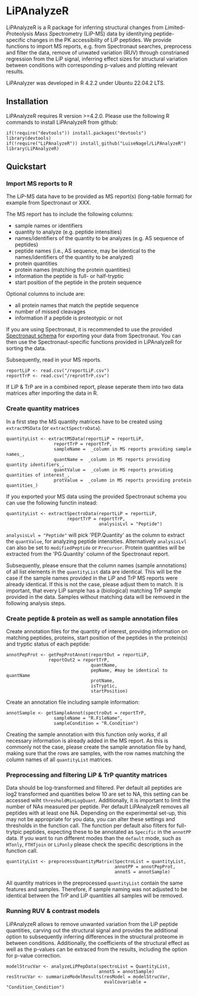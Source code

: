 # LiPAnalyzeR

LiPAnalyzeR is a R package for inferring structural changes from *Li*mited-*P*roteolysis *M*ass *S*pectrometry (LiP-MS) data by identitying peptide-specific changes in the PK accessibility of LiP peptides. We provide functions to import MS reports, e.g. from Spectronaut searches, preprocess and filter the data, remove of unwated variation (RUV) through constrianed regression from the LiP signal, inferring effect sizes for structural variation between conditions with corresponding p-values and plotting relevant results. 

LiPAnalyzer was developed in R 4.2.2 under Ubuntu 22.04.2 LTS.

## Installation

LiPAnalyzeR requires R version >=4.2.0. Please use the following R commands to install LiPAnalyzeR from github:
```
if(!require("devtools")) install.packages("devtools")
library(devtools)
if(!require("LiPAnalyzeR")) install_github("LuiseNagel/LiPAnalyzeR")
library(LiPAnalyzeR)
```

## Quickstart

### Import MS reports to R

The LiP-MS data have to be provided as MS report(s) (long-table format) for example from Spectronaut or XXX. 

The MS report has to include the following columns:
- sample names or identifiers
- quantity to analyze (e.g. peptide intensities)
- names/identifiers of the quantity to be analyzes (e.g. AS sequence of peptides)
- peptide names (i.e., AS sequence, may be identical to the names/identifiers of the quantity to be analyzed) 
- protein quantities
- protein names (matching the protein quantities)
- information the peptide is full- or half-tryptic
- start position of the peptide in the protein sequence

Optional columns to include are:
- all protein names that match the peptide sequence
- number of missed cleavages
- information if a peptide is proteotypic or not

If you are using Spectronaut, it is recommended to use the provided [Spectronaut schema](https://github.com/LuiseNagel/LiPAnalyzeR/blob/main/SpectroSchema_LipAnalyzerOut.rs) for exporting your data from Spectronaut. You can then use the Spectronaut-specific functions provided in LiPAnalyzeR for sorting the data.


Subsequently, read in your MS reports.

```
reportLiP <- read.csv("/reportLiP.csv")
reportTrP <- read.csv("/reprotTrP.csv")
```

If LiP & TrP are in a combined report, please seperate them into two data matrices after importing the data in R.


### Create quantity matrices

In a first step the MS quantity matrices have to be created using ```extractMSData``` (or ```extractSpectroData```). 

```
quantityList <- extractMSData(reportLiP = reportLiP, 
			      reportTrP = reportTrP,
			      sampleName =  _column in MS reports providing sample names_,
			      quantName =  _column in MS reports providing quantity identifiers_,
			      quantValue =  _column in MS reports providing quantities of interest_,
			      protValue =  _column in MS reports providing protein quantities_)
```


If you exported your MS data using the provided Spectronaut schema you can use the following functin instead:

```
quantityList <- extractSpectroData(reportLiP = reportLiP, 
			           reportTrP = reportTrP,
                                   analysisLvl = "Peptide")
```

```analysisLvl = "Peptide"``` will pick 'PEP.Quantity' as the column to extract the ```quantValue```, for analyzing peptide intensities. Alternatively ```analysisLvl``` can also be set to ```modifiedPeptide``` or ```Precursor```. Protein quantities will be extracted from the 'PG.Quantity' column of the Spectronaut report.



Subsequently, please ensure that the column names (sample annotations) of all list elements in the ```quantityList``` data are identical. This will be the case if the sample names provided in the LiP and TrP MS reports were already identical. If this is not the case, please adjust them to match. It is important, that every LiP sample has a (biological) matching TrP sample provided in the data. Samples without matching data will be removed in the following analysis steps.


### Create peptide & protein as well as sample annotation files

Create annotation files for the quantity of interest, providng information on matching peptides, proteins, start position of the peptides in the protein(s) and tryptic status of each peptide:

```
annotPepProt <- getPepProtAnnot(reportOut = reportLiP, 
				reportOut2 = reportTrP,
                            	quantName,
                            	pepName, #may be identical to quantName
                            	protName,
                            	isTryptic,
                            	startPosition)

```

Create an annotation file including sample information:

```
annotSample <- getSampleAnnot(spectroOut = reportTrP,
			      sampleName = "R.FileName",
			      sampleCondition = "R.Condition")
```

Creating the sample annotation with this function only works, if all necessary information is already added in the MS report. As this is commonly not the case, please create the sample annotation file by hand, making sure that the rows are samples, with the row names matching the column names of all ```quantityList``` matrices.


### Preprocessing and filtering LiP & TrP quantity matrices

Data should be log-transformed and filtered. Per default all peptides are log2 transformed and quantities below 10 are set to NA, this setting can be accessed wiht ```thresholdMinLogQuant```. Additionally, it is important to limit the number of NAs measured per peptide. Per default LiPAnalyzeR removes all peptides with at least one NA. Depending on the experimental set-up, this may not be appropriate for you data, you can alter these settings and thresholds in the function call. The function per default also filters for full-trytpic peptides, expecting these to be annotated as ```Specific``` in the ```annotPP``` data. If you want to run different modes than the ```default``` mode, such as ```HTonly```, ```FTHTjoin``` or ```LiPonly``` please check the specific descriptions in the function call. 
```
quantityList <- preprocessQuantityMatrix(SpectroList = quantityList,
                                         annotPP = annotPepProt,
                                         annotS = annotSample)
```
All quantity matrices in the preprocessed ```quantityList``` contain the same features and samples. Therefore, if sample naming was not adjusted to be identical between the TrP and LiP quantities all samples will be removed. 


### Running RUV & contrast models

LiPAnalyzeR allows to remove unwanted variation from the LiP peptide quantities, carving out the structural signal and provides the additional option to subsequently inferring differences in the structural proteome in between conditions. Additionally, the coefficients of the structural effect as well as the p-values can be extraced from the results, including the option for p-value correction.

```
modelStrucVar <- analyzeLiPPepData(spectroList = QuantityList, 
                                   annotS = annotSample)
resStrucVar <- summarizeModelResults(resModel = modelStrucVar, 
                                     evalCovariable = "Condition_Condition")
```
